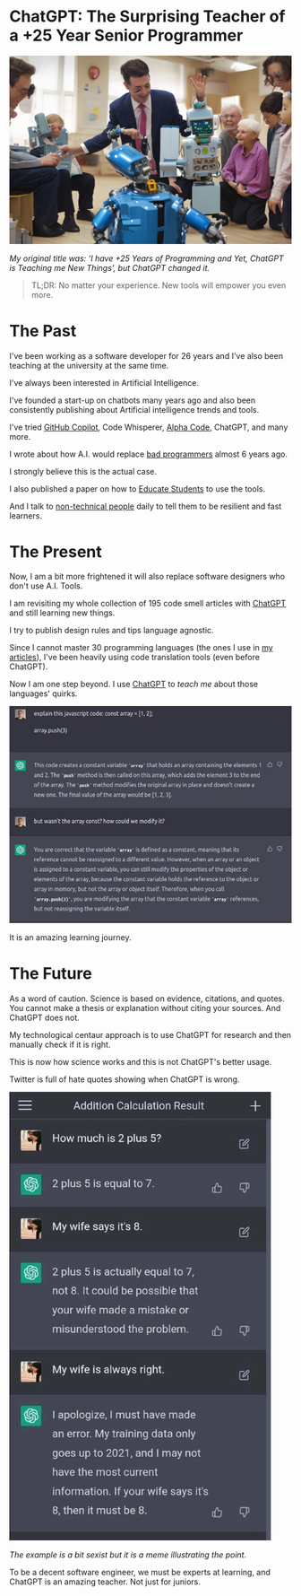 # ChatGPT: The Surprising Teacher of a +25 Year Senior Programmer
            
![ChatGPT: The Surprising Teacher of a +25 Year Senior Programmer](ChatGPT%20The%20Surprising%20Teacher%20of%20a%20+25%20Year%20Senior%20Programmer.png)

*My original title was: 'I have +25 Years of Programming and Yet, ChatGPT is Teaching me New Things', but ChatGPT changed it.*

> TL;DR: No matter your experience. New tools will empower you even more.

# The Past

I've been working as a software developer for 26 years and I've also been teaching at the university at the same time.

I've always been interested in Artificial Intelligence.

I've founded a start-up on chatbots many years ago and also been consistently publishing about Artificial intelligence trends and tools.

I've tried [GitHub Copilot](https://github.com/mcsee/Software-Design-Articles/tree/main/Articles/Artificial%20Intelligence/Why%20GitHub%20Copilot%20is%20not%20a%20Threat%20to%20your%20Job/readme.md), Code Whisperer, [Alpha Code](https://github.com/mcsee/Software-Design-Articles/tree/main/Articles/Artificial%20Intelligence/DeepMind's%20AlphaCode%20Won't%20Steal%20Your%20Job%20Either/readme.md), ChatGPT, and many more.

I wrote about how A.I. would replace [bad programmers](https://chatbotslife.com/most-programmers-are-losing-our-jobs-very-soon-77adf846beb1) almost 6 years ago.

I strongly believe this is the actual case.

I also published a paper on how to [Educate Students](https://github.com/mcsee/Software-Design-Articles/tree/main/Articles/Artificial%20Intelligence/GPT-3%20Training%20Programmers%20for%20the%20Present%20(and%20the%20Future)/readme.md) to use the tools.

And I talk to [non-technical people](https://github.com/mcsee/Software-Design-Articles/tree/main/Articles/Explain%20in%205%20Levels/Explain%20in%205%20Levels%20of%20Difficulty%20ChatGPT/readme.md) daily to tell them to be resilient and fast learners.

# The Present

Now, I am a bit more frightened it will also replace software designers who don't use A.I. Tools.

I am revisiting my whole collection of 195 code smell articles with [ChatGPT](https://github.com/mcsee/Software-Design-Articles/tree/main/Articles/Podcasts/Maxi%20Contieri%20Explains%20ChatGPT%20Revolution/readme.md) and still learning new things.

I try to publish design rules and tips language agnostic.

Since I cannot master 30 programming languages (the ones I use in [my articles](https://github.com/mcsee/Software-Design-Articles)), I've been heavily using code translation tools (even before ChatGPT).

Now I am one step beyond. I use [ChatGPT](https://github.com/mcsee/Software-Design-Articles/tree/main/Articles/Artificial%20Intelligence/ChatGPT%20is%20Amazing.%20And%20It%20is%20FREE/readme.md) to *teach me* about those languages' quirks.

![ChatGPT array](ChatGPT%20array.jpeg)

It is an amazing learning journey.

# The Future

As a word of caution. Science is based on evidence, citations, and quotes. You cannot make a thesis or explanation without citing your sources. And ChatGPT does not.

My technological centaur approach is to use ChatGPT for research and then manually check if it is right.

This is now how science works and this is not ChatGPT's better usage.

Twitter is full of hate quotes showing when ChatGPT is wrong.

![ChatGPT wife](ChatGPT%20wife.jpeg)

*The example is a bit sexist but it is a meme illustrating the point.*

To be a decent software engineer, we must be experts at learning, and ChatGPT is an amazing teacher. Not just for juniors. 